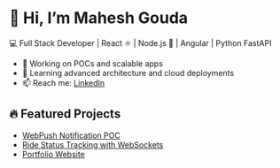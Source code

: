 # 👋 Hi, I’m Mahesh Gouda
💻 Full Stack Developer | React ⚛️ | Node.js 🚀 | Angular | Python FastAPI

- 🔭 Working on POCs and scalable apps
- 🌱 Learning advanced architecture and cloud deployments
- 📫 Reach me: [LinkedIn](https://www.linkedin.com/in/mahesh-gouda-217277268/)

## 🔥 Featured Projects
- [WebPush Notification POC](https://github.com/<your-username>/<repo>)
- [Ride Status Tracking with WebSockets](https://github.com/<your-username>/<repo>)
- [Portfolio Website](https://<your-portfolio-link>)
